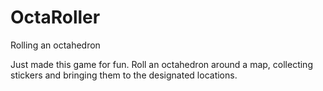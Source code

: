# OctaRoller
Rolling an octahedron

Just made this game for fun.  Roll an octahedron around a map, collecting stickers and bringing them to the designated locations.  
